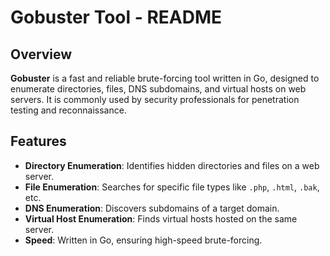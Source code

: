 # Gobuster Tool - README

## Overview
**Gobuster** is a fast and reliable brute-forcing tool written in Go, designed to enumerate directories, files, DNS subdomains, and virtual hosts on web servers. It is commonly used by security professionals for penetration testing and reconnaissance.

## Features
- **Directory Enumeration**: Identifies hidden directories and files on a web server.
- **File Enumeration**: Searches for specific file types like `.php`, `.html`, `.bak`, etc.
- **DNS Enumeration**: Discovers subdomains of a target domain.
- **Virtual Host Enumeration**: Finds virtual hosts hosted on the same server.
- **Speed**: Written in Go, ensuring high-speed brute-forcing.
